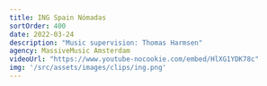 ```yaml
---
title: ING Spain Nómadas
sortOrder: 400
date: 2022-03-24
description: "Music supervision: Thomas Harmsen"
agency: MassiveMusic Amsterdam
videoUrl: "https://www.youtube-nocookie.com/embed/HlXG1YDK78c"
img: '/src/assets/images/clips/ing.png'
---
```

